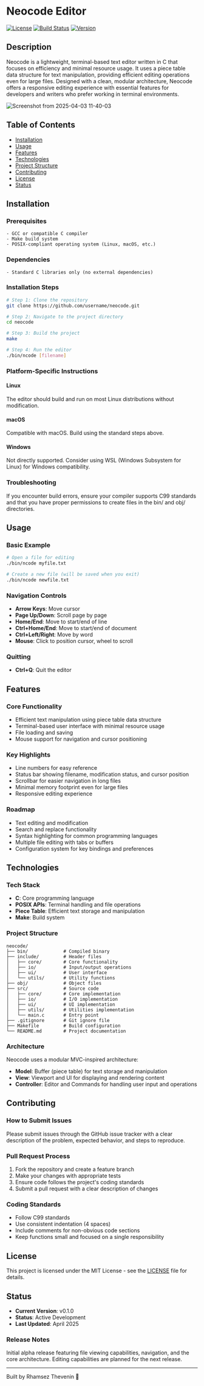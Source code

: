 # Neocode Editor

[![License](https://img.shields.io/badge/License-MIT-blue.svg)](LICENSE)
[![Build Status](https://img.shields.io/badge/build-passing-brightgreen.svg)](https://github.com/username/ncode)
[![Version](https://img.shields.io/badge/version-0.1.0-orange.svg)](https://github.com/username/ncode/releases)

## Description

Neocode is a lightweight, terminal-based text editor written in C that focuses on efficiency and minimal resource usage. It uses a piece table data structure for text manipulation, providing efficient editing operations even for large files. Designed with a clean, modular architecture, Neocode offers a responsive editing experience with essential features for developers and writers who prefer working in terminal environments.

![Screenshot from 2025-04-03 11-40-03](https://github.com/user-attachments/assets/b07a51b8-462a-471a-b33e-6ea2e9462843)


## Table of Contents

- [Installation](#installation)
- [Usage](#usage)
- [Features](#features)
- [Technologies](#technologies)
- [Project Structure](#project-structure)
- [Contributing](#contributing)
- [License](#license)
- [Status](#status)

## Installation

### Prerequisites

```
- GCC or compatible C compiler
- Make build system
- POSIX-compliant operating system (Linux, macOS, etc.)
```

### Dependencies

```
- Standard C libraries only (no external dependencies)
```

### Installation Steps

```bash
# Step 1: Clone the repository
git clone https://github.com/username/neocode.git

# Step 2: Navigate to the project directory
cd neocode

# Step 3: Build the project
make

# Step 4: Run the editor
./bin/ncode [filename]
```

### Platform-Specific Instructions

#### Linux
The editor should build and run on most Linux distributions without modification.

#### macOS
Compatible with macOS. Build using the standard steps above.

#### Windows
Not directly supported. Consider using WSL (Windows Subsystem for Linux) for Windows compatibility.

### Troubleshooting

If you encounter build errors, ensure your compiler supports C99 standards and that you have proper permissions to create files in the bin/ and obj/ directories.

## Usage

### Basic Example

```bash
# Open a file for editing
./bin/ncode myfile.txt

# Create a new file (will be saved when you exit)
./bin/ncode newfile.txt
```

### Navigation Controls

- **Arrow Keys**: Move cursor
- **Page Up/Down**: Scroll page by page
- **Home/End**: Move to start/end of line
- **Ctrl+Home/End**: Move to start/end of document
- **Ctrl+Left/Right**: Move by word
- **Mouse**: Click to position cursor, wheel to scroll

### Quitting

- **Ctrl+Q**: Quit the editor

## Features

### Core Functionality
- Efficient text manipulation using piece table data structure
- Terminal-based user interface with minimal resource usage
- File loading and saving
- Mouse support for navigation and cursor positioning

### Key Highlights
- Line numbers for easy reference
- Status bar showing filename, modification status, and cursor position
- Scrollbar for easier navigation in long files
- Minimal memory footprint even for large files
- Responsive editing experience

### Roadmap
- Text editing and modification
- Search and replace functionality
- Syntax highlighting for common programming languages
- Multiple file editing with tabs or buffers
- Configuration system for key bindings and preferences

## Technologies

### Tech Stack
- **C**: Core programming language
- **POSIX APIs**: Terminal handling and file operations
- **Piece Table**: Efficient text storage and manipulation
- **Make**: Build system

### Project Structure
```
neocode/
├── bin/             # Compiled binary
├── include/         # Header files
│   ├── core/        # Core functionality
│   ├── io/          # Input/output operations
│   ├── ui/          # User interface
│   └── utils/       # Utility functions
├── obj/             # Object files
├── src/             # Source code
│   ├── core/        # Core implementation
│   ├── io/          # I/O implementation
│   ├── ui/          # UI implementation
│   ├── utils/       # Utilities implementation
│   └── main.c       # Entry point
├── .gitignore       # Git ignore file
├── Makefile         # Build configuration
└── README.md        # Project documentation
```

### Architecture
Neocode uses a modular MVC-inspired architecture:
- **Model**: Buffer (piece table) for text storage and manipulation
- **View**: Viewport and UI for displaying and rendering content
- **Controller**: Editor and Commands for handling user input and operations

## Contributing

### How to Submit Issues
Please submit issues through the GitHub issue tracker with a clear description of the problem, expected behavior, and steps to reproduce.

### Pull Request Process
1. Fork the repository and create a feature branch
2. Make your changes with appropriate tests
3. Ensure code follows the project's coding standards
4. Submit a pull request with a clear description of changes

### Coding Standards
- Follow C99 standards
- Use consistent indentation (4 spaces)
- Include comments for non-obvious code sections
- Keep functions small and focused on a single responsibility

## License

This project is licensed under the MIT License - see the [LICENSE](LICENSE) file for details.

## Status

- **Current Version**: v0.1.0
- **Status**: Active Development
- **Last Updated**: April 2025

### Release Notes
Initial alpha release featuring file viewing capabilities, navigation, and the core architecture. Editing capabilities are planned for the next release.

---

Built by Rhamsez Thevenin 🌹
